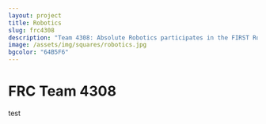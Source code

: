 ```yaml
---
layout: project
title: Robotics
slug: frc4308
description: "Team 4308: Absolute Robotics participates in the FIRST Robotics Competition (FRC), where the excitement of sport is combined with the rigors of science and technology."
image: /assets/img/squares/robotics.jpg
bgcolor: "64B5F6"
---
```


# FRC Team 4308

test